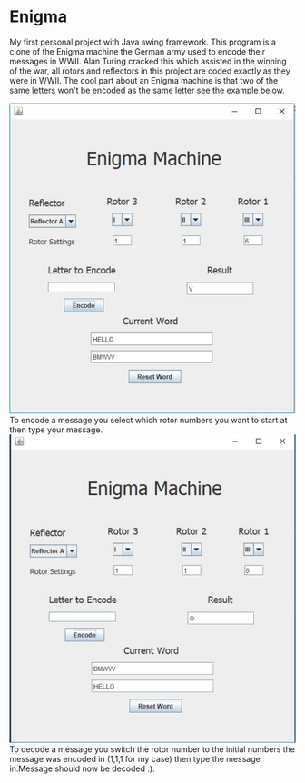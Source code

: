 # Enigma

My first personal project with Java swing framework. This program is a clone of the Enigma machine the German army
used to encode their messages in WWII. Alan Turing cracked this which assisted in the winning of the war, all rotors and 
reflectors in this project are coded exactly as they were in WWII. The cool part about an Enigma machine is that two of the same letters won't be encoded as the same letter see the example below.

  ![Hello Encode](Enigma_1.JPG)
To encode a message you select which rotor numbers you want to start at then type your message.
  ![Hello Encode](Enigma_2.JPG)
To decode a message you switch the rotor number to the initial numbers the message was encoded in (1,1,1 for my case) then type the message in.Message should now be decoded :).
